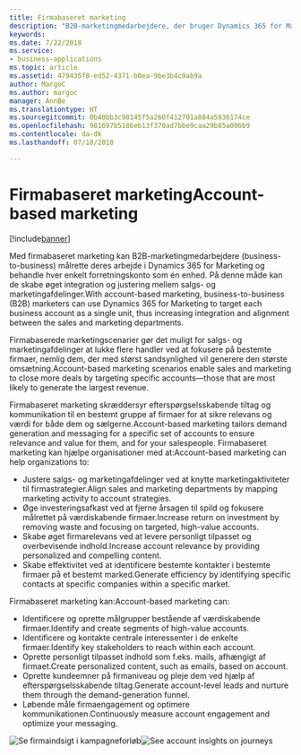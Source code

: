 ```yaml
---
title: Firmabaseret marketing
description: "B2B-marketingmedarbejdere, der bruger Dynamics 365 for Marketing, kan kommunikere med deres vigtigste firmakonti som enkeltenheder, hvilket giver mulighed for øget integration og justering mellem salgs- og marketingafdelinger i organisationen og sætter fokus på de vigtigste firmaer."
keywords: 
ms.date: 7/22/2018
ms.service:
- business-applications
ms.topic: article
ms.assetid: 479435f8-ed52-4371-b0ea-9be3b4c9ab9a
author: MargoC
ms.author: margoc
manager: AnnBe
ms.translationtype: HT
ms.sourcegitcommit: 0b40bb3c98145f5a260f412701a884a5936174ce
ms.openlocfilehash: 981697b5186eb13f370ad7bbe9caa29b85a006b9
ms.contentlocale: da-dk
ms.lasthandoff: 07/18/2018

---
```


# <a name="account-based-marketing"></a><span data-ttu-id="efd9c-103">Firmabaseret marketing</span><span class="sxs-lookup"><span data-stu-id="efd9c-103">Account-based marketing</span></span>

[!include[banner](../../../includes/banner.md)]

<span data-ttu-id="efd9c-104">Med firmabaseret marketing kan B2B-marketingmedarbejdere (business-to-business) målrette deres arbejde i Dynamics 365 for Marketing og behandle hver enkelt forretningskonto som én enhed. På denne måde kan de skabe øget integration og justering mellem salgs- og marketingafdelinger.</span><span class="sxs-lookup"><span data-stu-id="efd9c-104">With account-based marketing, business-to-business (B2B) marketers can use Dynamics 365 for Marketing to target each business account as a single unit, thus increasing integration and alignment between the sales and marketing departments.</span></span>

<span data-ttu-id="efd9c-105">Firmabaserede marketingscenarier gør det muligt for salgs- og marketingafdelinger at lukke flere handler ved at fokusere på bestemte firmaer, nemlig dem, der med størst sandsynlighed vil generere den største omsætning.</span><span class="sxs-lookup"><span data-stu-id="efd9c-105">Account-based marketing scenarios enable sales and marketing to close more deals by targeting specific accounts&mdash;those that are most likely to generate the largest revenue.</span></span>

<span data-ttu-id="efd9c-106">Firmabaseret marketing skræddersyr efterspørgselsskabende tiltag og kommunikation til en bestemt gruppe af firmaer for at sikre relevans og værdi for både dem og sælgerne.</span><span class="sxs-lookup"><span data-stu-id="efd9c-106">Account-based marketing tailors demand generation and messaging for a specific set of accounts to ensure relevance and value for them, and for your salespeople.</span></span> <span data-ttu-id="efd9c-107">Firmabaseret marketing kan hjælpe organisationer med at:</span><span class="sxs-lookup"><span data-stu-id="efd9c-107">Account-based marketing can help organizations to:</span></span>

- <span data-ttu-id="efd9c-108">Justere salgs- og marketingafdelinger ved at knytte marketingaktiviteter til firmastrategier.</span><span class="sxs-lookup"><span data-stu-id="efd9c-108">Align sales and marketing departments by mapping marketing activity to account strategies.</span></span>
- <span data-ttu-id="efd9c-109">Øge investeringsafkast ved at fjerne årsagen til spild og fokusere målrettet på værdiskabende firmaer.</span><span class="sxs-lookup"><span data-stu-id="efd9c-109">Increase return on investment by removing waste and focusing on targeted, high-value accounts.</span></span>
- <span data-ttu-id="efd9c-110">Skabe øget firmarelevans ved at levere personligt tilpasset og overbevisende indhold.</span><span class="sxs-lookup"><span data-stu-id="efd9c-110">Increase account relevance by providing personalized and compelling content.</span></span>
- <span data-ttu-id="efd9c-111">Skabe effektivitet ved at identificere bestemte kontakter i bestemte firmaer på et bestemt marked.</span><span class="sxs-lookup"><span data-stu-id="efd9c-111">Generate efficiency by identifying specific contacts at specific companies within a specific market.</span></span>

<span data-ttu-id="efd9c-112">Firmabaseret marketing kan:</span><span class="sxs-lookup"><span data-stu-id="efd9c-112">Account-based marketing can:</span></span>

- <span data-ttu-id="efd9c-113">Identificere og oprette målgrupper bestående af værdiskabende firmaer.</span><span class="sxs-lookup"><span data-stu-id="efd9c-113">Identify and create segments of high-value accounts.</span></span>
- <span data-ttu-id="efd9c-114">Identificere og kontakte centrale interessenter i de enkelte firmaer.</span><span class="sxs-lookup"><span data-stu-id="efd9c-114">Identify key stakeholders to reach within each account.</span></span>
- <span data-ttu-id="efd9c-115">Oprette personligt tilpasset indhold som f.eks. mails, afhængigt af firmaet.</span><span class="sxs-lookup"><span data-stu-id="efd9c-115">Create personalized content, such as emails, based on account.</span></span>
- <span data-ttu-id="efd9c-116">Oprette kundeemner på firmaniveau og pleje dem ved hjælp af efterspørgselsskabende tiltag.</span><span class="sxs-lookup"><span data-stu-id="efd9c-116">Generate account-level leads and nurture them through the demand-generation funnel.</span></span>
- <span data-ttu-id="efd9c-117">Løbende måle firmaengagement og optimere kommunikationen.</span><span class="sxs-lookup"><span data-stu-id="efd9c-117">Continuously measure account engagement and optimize your messaging.</span></span>

<span data-ttu-id="efd9c-118">![Se firmaindsigt i kampagneforløb](media/ABM_2.png  "Se firmaindsigt i kampagneforløb")</span><span class="sxs-lookup"><span data-stu-id="efd9c-118">![See account insights on journeys](media/ABM_2.png  "See account insights on journeys")</span></span>

<!--
### Who uses this feature
Marketers and marketing managers
### Setup required
Administrators can easily set up and configure the feature in the app settings.
-->


